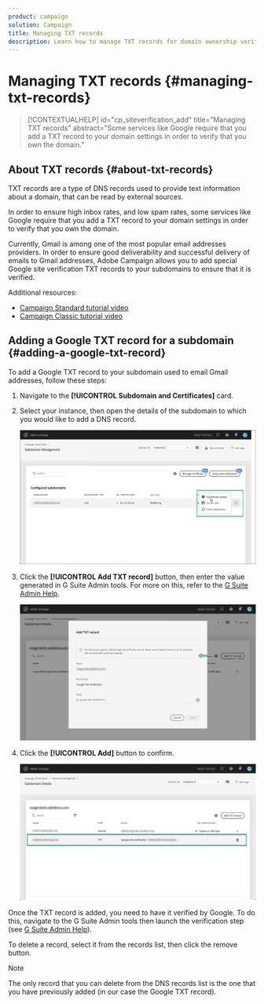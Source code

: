 ```yaml
---
product: campaign
solution: Campaign 
title: Managing TXT records
description: Learn how to manage TXT records for domain ownership verification.
---
```


# Managing TXT records {#managing-txt-records}

>[!CONTEXTUALHELP]
>id="cp_siteverification_add"
>title="Managing TXT records"
>abstract="Some services like Google require that you add a TXT record to your domain settings in order to verify that you own the domain."

## About TXT records {#about-txt-records}

TXT records are a type of DNS records used to provide text information about a domain, that can be read by external sources.

In order to ensure high inbox rates, and low spam rates, some services like Google require that you add a TXT record to your domain settings in order to verify that you own the domain.

Currently, Gmail is among one of the most popular email addresses providers. In order to ensure good deliverability and successful delivery of emails to Gmail addresses, Adobe Campaign allows you to add special Google site verification TXT records to your subdomains to ensure that it is verified.

Additional resources:

* [Campaign Standard tutorial video](https://docs.adobe.com/content/help/en/campaign-standard-learn/tutorials/administrating/control-panel/google-txt-record-management.html)
* [Campaign Classic tutorial video](https://docs.adobe.com/content/help/en/campaign-classic-learn/tutorials/administrating/control-panel-acc/google-txt-record-management.html)

## Adding a Google TXT record for a subdomain {#adding-a-google-txt-record}

To add a Google TXT record to your subdomain used to email Gmail addresses, follow these steps:

1. Navigate to the **[!UICONTROL Subdomain and Certificates]** card.

1. Select your instance, then open the details of the subdomain to which you would like to add a DNS record.

    ![](assets/txt_subdomaindetails.png)

1. Click the **[!UICONTROL Add TXT record]** button, then enter the value generated in G Suite Admin tools. For more on this, refer to the [G Suite Admin Help](https://support.google.com/a/answer/183895).

    ![](assets/txt_addtxt.png)

1. Click the **[!UICONTROL Add]** button to confirm.

    ![](assets/txt_txtadded.png)

Once the TXT record is added, you need to have it verified by Google. To do this, navigate to the G Suite Admin tools then launch the verification step (see [G Suite Admin Help](https://support.google.com/a/answer/183895)).

To delete a record, select it from the records list, then click the remove button.

>[!NOTE]
>
>The only record that you can delete from the DNS records list is the one that you have previously added (in our case the Google TXT record).
